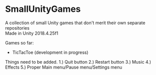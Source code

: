 # SmallUnityGames
A collection of small Unity games that don't merit their own separate repositories<br>
Made in Unity 2018.4.25f1

Games so far:<br>
* TicTacToe (development in progress)

Things need to be added.
1.) Quit button
2.) Restart button
3.) Music
4.) Effects
5.) Proper Main menu/Pause menu/Settings menu
